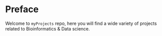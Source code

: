 # Preface

Welcome to `myProjects` repo, here you will find a wide variety of projects related to Bioinformatics & Data science.

